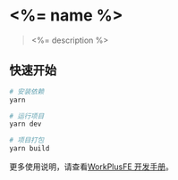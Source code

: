 # <%= name %>

> <%= description %>

## 快速开始

```bash
# 安装依赖
yarn

# 运行项目
yarn dev

# 项目打包
yarn build
```

更多使用说明，请查看[WorkPlusFE 开发手册](https://open.workplus.io/dev/)。

